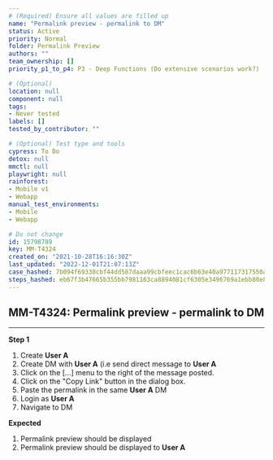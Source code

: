 ```yaml
---
# (Required) Ensure all values are filled up
name: "Permalink preview - permalink to DM"
status: Active
priority: Normal
folder: Permalink Preview
authors: ""
team_ownership: []
priority_p1_to_p4: P3 - Deep Functions (Do extensive scenarios work?)

# (Optional)
location: null
component: null
tags:
- Never tested
labels: []
tested_by_contributor: ""

# (Optional) Test type and tools
cypress: To Do
detox: null
mmctl: null
playwright: null
rainforest: 
- Mobile v1
- Webapp
manual_test_environments:
- Mobile
- Webapp

# Do not change
id: 15798789
key: MM-T4324
created_on: "2021-10-28T16:16:30Z"
last_updated: "2022-12-01T21:07:13Z"
case_hashed: 7b094f69338cbf44dd587daaa99cbfeec1cac6b63e40a977117317550abb390c96f5601f1667eed5424e8104ac6941ae
steps_hashed: eb67f3b47665b355bb7981163ca8894081cf6305e3496769a1ebb80e8ca473c185c69ba1378f2656400fe9a455bd2a05
---
```


<!-- (Auto-generated) Based on frontmatter's "key" and "name" -->

## MM-T4324: Permalink preview - permalink to DM

---

**Step 1**

1. Create **User A**
2. Create DM with **User A** (i.e send direct message to **User A**
3. Click on the \[...] menu to the right of the message posted.
4. Click on the "Copy Link" button in the dialog box.
5. Paste the permalink in the same **User A** DM
6. Login as **User A**
7. Navigate to DM

**Expected**

1. Permalink preview should be displayed
2. Permalink preview should be displayed to **User A**

